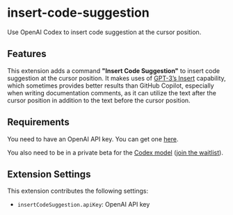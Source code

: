 # insert-code-suggestion

Use OpenAI Codex to insert code suggestion at the cursor position.

## Features

This extension adds a command **"Insert Code Suggestion"** to insert code suggestion at the cursor position. It makes uses of [GPT-3’s Insert](https://openai.com/blog/gpt-3-edit-insert/) capability, which sometimes provides better results than GitHub Copilot, especially when writing documentation comments, as it can utilize the text after the cursor position in addition to the text before the cursor position.

## Requirements

You need to have an OpenAI API key. You can get one [here](https://beta.openai.com/).

You also need to be in a private beta for the [Codex model](https://beta.openai.com/docs/models/codex-series-private-beta) ([join the waitlist](https://beta.openai.com/codex-waitlist)).

## Extension Settings

This extension contributes the following settings:

- `insertCodeSuggestion.apiKey`: OpenAI API key
